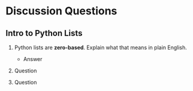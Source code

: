 # Discussion Questions
## Intro to Python Lists

1. Python lists are **zero-based**.  Explain what that means in plain English.
   - Answer

3. Question

4. Question
